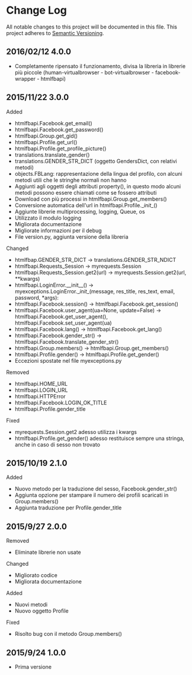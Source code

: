 # Change Log
All notable changes to this project will be documented in this file.
This project adheres to [Semantic Versioning](http://semver.org/).


## 2016/02/12 4.0.0 ##

 - Completamente ripensato il funzionamento, divisa la libreria in librerie più
   piccole (human-virtualbrowser - bot-virtualbrowser - facebook-wrapper - htmlfbapi)
  
 
## 2015/11/22 3.0.0 ##

Added
 - htmlfbapi.Facebook.get_email()
 - htmlfbapi.Facebook.get_password()
 - htmlfbapi.Group.get_gid()
 - htmlfbapi.Profile.get_url()
 - htmlfbapi.Profile.get_profile_picture()
 - translations.translate_gender()
 - translations.GENDER_STR_DICT (oggetto GendersDict, con relativi metodi)
 - objects.FBLang: rappresentazione della lingua del profilo, con alcuni metodi
   utili che le stringhe normali non hanno
 - Aggiunti agli oggetti degli attributi property(), in questo modo alcuni metodi
   possono essere chiamati come se fossero attributi
 - Download con più processi in htmlfbapi.Group.get_members()
 - Conversione automatica dell'url in htmlfbapi.Profile.\__init__()
 - Aggiunte librerie multiprocessing, logging, Queue, os
 - Utilizzato il modulo logging
 - Migliorata documentazione
 - Migliorate informazioni per il debug
 - File version.py, aggiunta versione della libreria

Changed
 - htmlfbap.GENDER_STR_DICT -> translations.GENDER_STR_NDICT
 - htmlfbapi.Requests_Session -> myrequests.Session
 - htmlfbapi.Requests_Session.get2(url) -> myrequests.Session.get2(url, \**kwargs)
 - htmlfbapi.LoginError.\_\_init\_\_() -> myexceptions.LoginError.\__init__(message, res_title, res_text, email, password, \*args):
 - htmlfbapi.Facebook.session() -> htmlfbapi.Facebook.get_session()
 - htmlfbapi.Facebook.user_agent(ua=None, update=False) -> htmlfbapi.Facebook.get_user_agent(),
   htmlfbapi.Facebook.set_user_agent(ua)
 - htmlfbapi.Facebook.lang() -> htmlfbapi.Facebook.get_lang()
 - htmlfbapi.Facebook.gender_str() -> htmlfbapi.Facebook.translate_gender_str()
 - htmlfbapi.Group.members() -> htmlfbapi.Group.get_members()
 - htmlfbapi.Profile.gender() ->  htmlfbapi.Profile.get_gender()
 - Eccezioni spostate nel file myexceptions.py

Removed
 - htmlfbapi.HOME_URL
 - htmlfbapi.LOGIN_URL
 - htmlfbapi.HTTPError
 - htmlfbapi.Facebook.LOGIN_OK_TITLE
 - htmlfbapi.Profile.gender_title

Fixed
 - myrequests.Session.get2 adesso utilizza i kwargs
 - htmlfbapi.Profile.get_gender() adesso restituisce sempre una stringa,
   anche in caso di sesso non trovato


## 2015/10/19 2.1.0 ##

Added
 - Nuovo metodo per la traduzione del sesso, Facebook.gender_str()
 - Aggiunta opzione per stampare il numero dei profili scaricati in Group.members()
 - Aggiunta traduzione per Profile.gender_title


## 2015/9/27 2.0.0 ##

Removed
 - Eliminate librerie non usate

Changed
 - Migliorato codice
 - Migliorata documentazione

Added
 - Nuovi metodi
 - Nuovo oggetto Profile

Fixed
 - Risolto bug con il metodo Group.members()


## 2015/9/24 1.0.0 ## 
 - Prima versione
